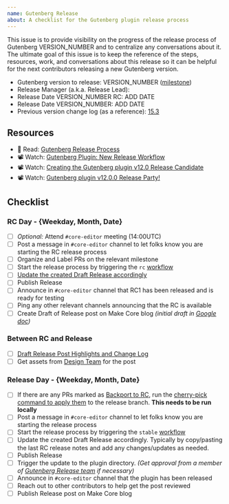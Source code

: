 ```yaml
---
name: Gutenberg Release
about: A checklist for the Gutenberg plugin release process
---
```


This issue is to provide visibility on the progress of the release process of Gutenberg VERSION_NUMBER and to centralize any conversations about it. The ultimate goal of this issue is to keep the reference of the steps, resources, work, and conversations about this release so it can be helpful for the next contributors releasing a new Gutenberg version.

-   Gutenberg version to release: VERSION_NUMBER ([milestone](ADD_LINK))
-   Release Manager (a.k.a. Release Lead):
-   Release Date VERSION_NUMBER RC: ADD DATE
-   Release Date VERSION_NUMBER: ADD DATE
-   Previous version change log (as a reference): [15.3](https://github.com/WordPress/gutenberg/releases/tag/v15.3.0)

## Resources

-   📖 Read: [Gutenberg Release Process](https://developer.wordpress.org/block-editor/contributors/code/release/)
-   📽 Watch: [Gutenberg Plugin: New Release Workflow](https://www.youtube.com/watch?v=TnSgJd3zpJY)
-   📽 Watch: [Creating the Gutenberg plugin v12.0 Release Candidate](https://www.youtube.com/watch?v=FLkLHKecxWg)
-   📽 Watch: [Gutenberg plugin v12.0.0 Release Party!](https://www.youtube.com/watch?v=4SDtpVPDsLc)

## Checklist

### RC Day - {Weekday, Month, Date}

-   [ ] _Optional:_ Attend `#core-editor` meeting (14:00UTC)
-   [ ] Post a message in `#core-editor` channel to let folks know you are starting the RC release process
-   [ ] Organize and Label PRs on the relevant milestone
-   [ ] Start the release process by triggering the `rc` [workflow](https://developer.wordpress.org/block-editor/contributors/code/release/#running-workflow)
-   [ ] [Update the created Draft Release accordingly](https://developer.wordpress.org/block-editor/contributors/code/release/#view-the-release-draft)
-   [ ] Publish Release
-   [ ] Announce in `#core-editor` channel that RC1 has been released and is ready for testing
-   [ ] Ping any other relevant channels announcing that the RC is available
-   [ ] Create Draft of Release post on Make Core blog _(initial draft in [Google doc](https://docs.google.com/document/d/1D-MTOCmL9eMlP9TDTXqlzuKVOg_ghCPm9_whHFViqMk/edit))_

### Between RC and Release

-   [ ] [Draft Release Post Highlights and Change Log](https://docs.google.com/document/d/1D-MTOCmL9eMlP9TDTXqlzuKVOg_ghCPm9_whHFViqMk/edit)
-   [ ] Get assets from [Design Team](https://make.wordpress.org/design/) for the post

### Release Day - {Weekday, Month, Date}

-   [ ] If there are any PRs marked as [Backport to RC](https://github.com/WordPress/gutenberg/pulls?q=is%3Apr+label%3A%22Backport+to+Gutenberg+RC%22+is%3Aclosed), run the [cherry-pick command to apply them](https://developer.wordpress.org/block-editor/contributors/code/release/auto-cherry-picking/#how-can-i-use-it-for-a-gutenberg-plugin-release) to the release branch. **This needs to be run locally**
-   [ ] Post a message in `#core-editor` channel to let folks know you are starting the release process
-   [ ] Start the release process by triggering the `stable` [workflow](https://developer.wordpress.org/block-editor/contributors/code/release/#running-workflow)
-   [ ] Update the created Draft Release accordingly. Typically by copy/pasting the last RC release notes and add any changes/updates as needed.
-   [ ] Publish Release
-   [ ] Trigger the update to the plugin directory. _(Get approval from a member of [Gutenberg Release team](https://github.com/orgs/WordPress/teams/gutenberg-release/members) if necessary)_
-   [ ] Announce in `#core-editor` channel that the plugin has been released
-   [ ] Reach out to other contributors to help get the post reviewed
-   [ ] Publish Release post on Make Core blog
